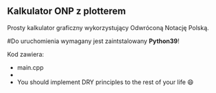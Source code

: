 ## Kalkulator ONP z plotterem

Prosty kalkulator graficzny wykorzystujący Odwróconą Notację Polską.

#Do uruchomienia wymagany jest zaintstalowany <b>Python39</b>!

Kod zawiera:
* main.cpp
* 
* You should implement DRY principles to the rest of your life :smile:
